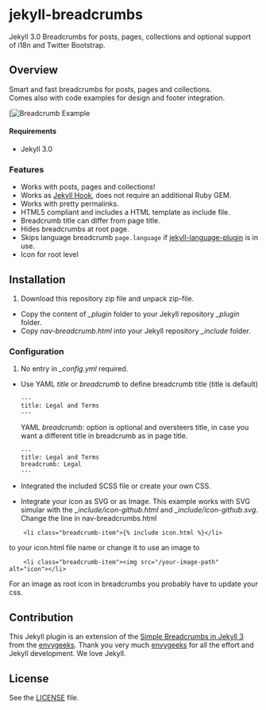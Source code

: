 # jekyll-breadcrumbs
Jekyll 3.0 Breadcrumbs for posts, pages, collections and optional support of i18n and Twitter Bootstrap.

## Overview
Smart and fast breadcrumbs for posts, pages and collections.  
Comes also with code examples for design and footer integration.


[![Breadcrumb Example](https://github.com/git-no/jekyll-breadcrumbs/breadcrumb-example.png)

#### Requirements
* Jekyll 3.0

### Features

- Works with posts, pages and collections!
- Works as [Jekyll Hook](https://jekyllrb.com/docs/plugins/#hooks), does not require an additional Ruby GEM.
- Works with pretty permalinks.
- HTML5 compliant and includes a HTML template as include file.
- Breadcrumb title can differ from page title.
- Hides breadcrumbs at root page.
- Skips language breadcrumb ```page.language``` if [jekyll-language-plugin](https://github.com/vwochnik/jekyll-language-plugin) is in use.
- Icon for root level

## Installation

1. Download this repository zip file and unpack zip-file.
- Copy the content of *_plugin* folder to your Jekyll repository *_plugin* folder.
- Copy *nav-breadcrumb.html* into your Jekyll repository *_include* folder.

### Configuration
1. No entry in *_config.yml* required.
* Use YAML *title* or *breadcrumb* to define breadcrumb title (title is default)

  ```
  ---
  title: Legal and Terms
  ---
  ```  
  YAML *breadcrumb:* option is optional and oversteers title, in case you want a different title in breadcrumb as in page title.
  ```
  ---
  title: Legal and Terms
  breadcrumb: Legal
  ---
  ```  

* Integrated the included SCSS file or create your own CSS.
* Integrate your icon as SVG or as Image. This example works with SVG simular with the *_include/icon-github.html* and *_include/icon-github.svg*.
Change the line in nav-breadcrumbs.html
```
    <li class="breadcrumb-item">{% include icon.html %}</li>
```
to your icon.html file name or change it to use an image to
```
    <li class="breadcrumb-item"><img src="/your-image-path" alt="icon"></li>
```
For an image as root icon in breadcrumbs you probably have to update your css.

## Contribution
This Jekyll plugin is an extension of the [Simple Breadcrumbs in Jekyll 3](https://envygeeks.io/2015/12/06/super-simple-breadcrumbs-in-jekyll-3-0/) from the [envygeeks](https://github.com/envygeeks). Thank you very much [envygeeks](https://github.com/envygeeks) for all the effort and Jekyll development. We love Jekyll.

## License

See the [LICENSE](https://github.com/jekyll/jekyll/blob/master/LICENSE) file.
